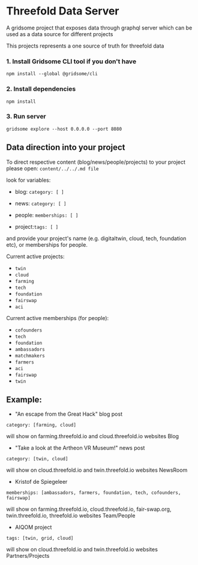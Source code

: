 # Threefold Data Server

A gridsome project that exposes data through graphql server which can be used as a data source
for different projects

This projects represents a one source of truth for threefold data


### 1. Install Gridsome CLI tool if you don't have

`npm install --global @gridsome/cli`

### 2. Install dependencies

`npm install`

### 3. Run server

`gridsome explore --host 0.0.0.0 --port 8080`


## Data direction into your project

To direct respective content (blog/news/people/projects) to your project please open: 
`content/../../.md file`

look for variables:

- blog: `category: [ ]`

- news: `category: [ ]`

- people: `memberships: [ ]`

- project:`tags: [ ]`

and provide your project's name (e.g. digitaltwin, cloud, tech, foundation etc), or memberships for people.

Current active projects: 
- `twin`
- `cloud`
- `farming`
- `tech`
- `foundation`
- `fairswap`
- `aci`

Current active memberships (for people):
- `cofounders`
- `tech`
- `foundation`
- `ambassadors`
- `matchmakers`
- `farmers`
- `aci`
- `fairswap`
- `twin`

## Example:

- "An escape from the Great Hack" blog post

`category: [farming, cloud]`

will show on farming.threefold.io and cloud.threefold.io websites Blog

- "Take a look at the Artheon VR Museum!" news post

`category: [twin, cloud]`

will show on cloud.threefold.io and twin.threefold.io websites NewsRoom

- Kristof de Spiegeleer

`memberships: [ambassadors, farmers, foundation, tech, cofounders, fairswap]`

will show on farming.threefold.io, cloud.threefold.io, fair-swap.org, twin.threefold.io, threefold.io websites Team/People

- AIQOM project

`tags: [twin, grid, cloud]`

will show on cloud.threefold.io and twin.threefold.io websites Partners/Projects




